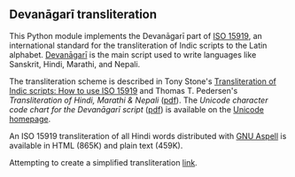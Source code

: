 ## Devanāgarī transliteration

This Python module implements the Devanāgarī part of [ISO
15919](http://en.wikipedia.org/wiki/ISO_15919), an international
standard for the transliteration of Indic scripts to the Latin
alphabet. [Devanāgarī](http://en.wikipedia.org/wiki/Devan%C4%81gar%C4%AB)
is the main script used to write languages like Sanskrit, Hindi,
Marathi, and Nepali.

The transliteration scheme is described in Tony Stone's
[Transliteration of Indic scripts: How to use ISO
15919](http://homepage.ntlworld.com/stone-catend/trind.htm) and Thomas
T. Pedersen's *Transliteration of Hindi, Marathi & Nepali*
([pdf](http://transliteration.eki.ee/pdf/Hindi-Marathi-Nepali.pdf)). The
*Unicode character code chart for the Devanāgarī script*
([pdf](http://www.unicode.org/charts/PDF/U0900.pdf)) is available on
the [Unicode homepage](http://www.unicode.org/).

An ISO 15919 transliteration of all Hindi words distributed with [GNU
Aspell](http://aspell.net/) is available in HTML (865K) and plain text
(459K).

Attempting to create a simplified transliteration [link](https://en.wikipedia.org/wiki/Wikipedia:Indic_transliteration#Simplified_transliteration).
